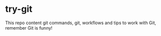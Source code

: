 # try-git
This repo content git commands, git, workflows and tips to work with Git, remember Git is funny!  
